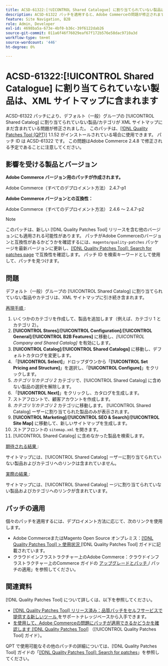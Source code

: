 ```yaml
---
title: ACSD-61322:[!UICONTROL Shared Catalogue] に割り当てられていない製品は、XML サイトマップに含まれます
description: ACSD-61322 パッチを適用すると、Adobe Commerceの問題が修正されます。この問題では、デフォルト（一般）グループの [!UICONTROL Shared Catalog] に割り当てられていない products/categories が、XML サイトマップに引き続き含まれます。
feature: Site Navigation, B2B
role: Admin, Developer
exl-id: 4698ba5a-673e-4bf0-b36c-39f6122dab26
source-git-commit: 011a6f46f76029eaf67f172b576e58dac9710a3d
workflow-type: tm+mt
source-wordcount: '446'
ht-degree: 0%

---
```


# ACSD-61322:[!UICONTROL Shared Catalogue] に割り当てられていない製品は、XML サイトマップに含まれます

ACSD-61322 パッチにより、デフォルト（一般）グループの [!UICONTROL Shared Catalog] に割り当てられていない製品/カテゴリが XML サイトマップにまだ含まれている問題が修正されました。 このパッチは、[[!DNL Quality Patches Tool (QPT)]](https://experienceleague.adobe.com/ja/docs/commerce-operations/tools/quality-patches-tool/quality-patches-tool-to-self-serve-quality-patches) 1.1.52 がインストールされている場合に使用できます。 パッチ ID は ACSD-61322 です。 この問題はAdobe Commerce 2.4.8 で修正される予定であることに注意してください。

## 影響を受ける製品とバージョン

**Adobe Commerce バージョン用のパッチが作成されます。**

Adobe Commerce（すべてのデプロイメント方法） 2.4.7-p1

**Adobe Commerce バージョンとの互換性：**

Adobe Commerce（すべてのデプロイメント方法） 2.4.6 ～ 2.4.7-p2

>[!NOTE]
>
>このパッチは、新しい [!DNL Quality Patches Tool] リリースを含む他のバージョンにも適用される可能性があります。 パッチがAdobe Commerceのバージョンと互換性があるかどうかを確認するには、`magento/quality-patches` パッケージを最新バージョンに更新し、[[!DNL Quality Patches Tool]: Search for patches page](https://experienceleague.adobe.com/tools/commerce-quality-patches/index.html?lang=ja) で互換性を確認します。 パッチ ID を検索キーワードとして使用して、パッチを見つけます。

## 問題

デフォルト（一般）グループの [!UICONTROL Shared Catalog] に割り当てられていない製品やカテゴリは、XML サイトマップに引き続き含まれます。

<u> 再現手順 </u>:

1. いくつかのカテゴリを作成して、製品を追加します（例えば、カテゴリ 1 とカテゴリ 2）。
1. **[!UICONTROL Stores]**/**[!UICONTROL Configuration]**/**[!UICONTROL General]**/**[!UICONTROL B2B Features]** に移動し、*[!UICONTROL Company and Shared Catalog]* を有効にします。
1. **[!UICONTROL Catalog]**/**[!UICONTROL Shared Catalogs]** に移動し、デフォルトカタログを変更します。
1. 「**[!UICONTROL Select]**」ドロップダウンから「**[!UICONTROL Set Pricing and Structure]**」を選択し、「**[!UICONTROL Configure]**」をクリックします。
1. *カテゴリ 1/カテゴリ 2* カテゴリで、[!UICONTROL Shared Catalog] に含めない製品の選択を解除します。
1. 「**[!UICONTROL Next]**」をクリックし、カタログを生成します。
1. ストアフロントで、顧客アカウントを作成します。
1. *カテゴリ 1/カテゴリ 2* カテゴリに移動します。 [!UICONTROL Shared Catalog] ーザーに割り当てられた製品のみが表示されます。
1. **[!UICONTROL Marketing]**/**[!UICONTROL SEO & Search]**/**[!UICONTROL Site Map]** に移動して、新しいサイトマップを生成します。
1. ストアフロントの `sitemap.xml` を開きます。
1. [!UICONTROL Shared Catalog] に含めなかった製品を検索します。

<u> 期待される結果 </u>:

サイトマップには、[!UICONTROL Shared Catalog] ーザーに割り当てられていない製品およびカテゴリへのリンクは含まれていません。

<u> 実際の結果 </u>:

サイトマップには、[!UICONTROL Shared Catalog] ージに割り当てられていない製品およびカテゴリへのリンクが含まれています。

## パッチの適用

個々のパッチを適用するには、デプロイメント方法に応じて、次のリンクを使用します。

* Adobe CommerceまたはMagento Open Source オンプレミス：[[!DNL Quality Patches Tool] > 使用状況 ](/help/tools/quality-patches-tool/usage.md) [!DNL Quality Patches Tool] ガイドに記載されています。
* クラウドインフラストラクチャー上のAdobe Commerce：クラウドインフラストラクチャー上のCommerce ガイドの [ アップグレードとパッチ ](https://experienceleague.adobe.com/docs/commerce-cloud-service/user-guide/develop/upgrade/apply-patches.html?lang=ja)/ パッチの適用」を参照してください。

## 関連資料

[!DNL Quality Patches Tool] について詳しくは、以下を参照してください。

* [[!DNL Quality Patches Tool]  リリース済み：品質パッチをセルフサービスで提供する新しいツール ](https://experienceleague.adobe.com/ja/docs/commerce-operations/tools/quality-patches-tool/quality-patches-tool-to-self-serve-quality-patches) をサポートナレッジベースから入手できます。
* [ を使用して、Adobe Commerceの問題にパッチが適用できるかどうかを確認します  [!DNL Quality Patches Tool]](/help/tools/quality-patches-tool/patches-available-in-qpt/check-patch-for-magento-issue-with-magento-quality-patches.md) （[!UICONTROL Quality Patches Tool] ガイド）。


QPT で使用可能なその他のパッチの詳細については、[!DNL Quality Patches Tool] ガイドの「[[!DNL Quality Patches Tool]: Search for patches](https://experienceleague.adobe.com/tools/commerce-quality-patches/index.html?lang=ja)」を参照してください。
